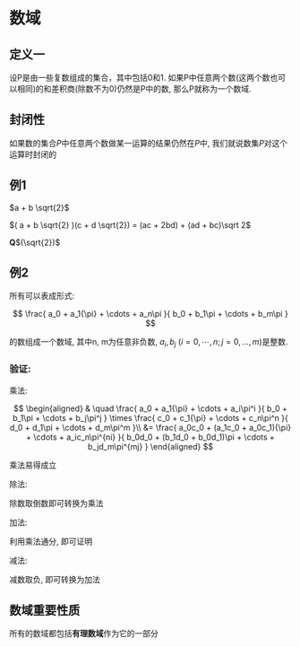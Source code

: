 # 数域

## 定义一

设P是由一些复数组成的集合，其中包括0和1. 如果P中任意两个数(这两个数也可以相同)的和差积商(除数不为0)仍然是P中的数, 那么P就称为一个数域.

## 封闭性

如果数的集合$P$中任意两个数做某一运算的结果仍然在$P$中, 我们就说数集$P$对这个运算时封闭的


## 例1

$a + b \sqrt{2}$

$( a + b \sqrt{2} )(c + d \sqrt{2}) = (ac + 2bd) + (ad + bc)\sqrt 2$

**Q**$(\sqrt{2})$

## 例2

所有可以表成形式: 

$$
\frac{
    a_0 + a_1{\pi} + \cdots + a_n\pi
}{
    b_0 + b_1\pi + \cdots + b_m\pi
}
$$

的数组成一个数域, 其中n, m为任意非负数, $a_i, b_j \ (i=0, \cdots ,n;j=0,\dots,m)$是整数.

### 验证:

乘法:

$$
\begin{aligned}
& \quad \frac{
    a_0 + a_1{\pi} + \cdots + a_i\pi^i
}{
    b_0 + b_1\pi + \cdots + b_j\pi^j
}
\times
\frac{
    c_0 + c_1{\pi} + \cdots + c_n\pi^n
}{
    d_0 + d_1\pi + \cdots + d_m\pi^m
}\\
&= \frac{
    a_0c_0 + (a_1c_0 + a_0c_1){\pi} + \cdots + a_ic_n\pi^{ni}
}{
    b_0d_0 + (b_1d_0 + b_0d_1)\pi + \cdots + b_jd_m\pi^{mj}
}
\end{aligned}
$$

乘法易得成立

除法:

除数取倒数即可转换为乘法

加法:

利用乘法通分, 即可证明

减法:

减数取负, 即可转换为加法

## 数域重要性质

所有的数域都包括**有理数域**作为它的一部分